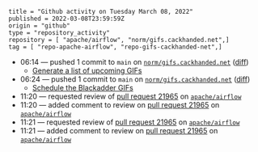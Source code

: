 ```
title = "Github activity on Tuesday March 08, 2022"
published = 2022-03-08T23:59:59Z
origin = "github"
type = "repository_activity"
repository = [ "apache/airflow", "norm/gifs.cackhanded.net",]
tag = [ "repo-apache-airflow", "repo-gifs-cackhanded-net",]
```

* 06:14 — pushed 1 commit to `main` on [`norm/gifs.cackhanded.net`](https://github.com/norm/gifs.cackhanded.net) ([diff](https://github.com/norm/gifs.cackhanded.net/compare/25504bb382d5d3c4519859d831eaa62973b78744..ebb64d2ac7d241d3dcb726aa6e32359b25fcce1b))
  * [Generate a list of upcoming GIFs](https://github.com/norm/gifs.cackhanded.net/commit/ebb64d2ac7d241d3dcb726aa6e32359b25fcce1b)
* 06:24 — pushed 1 commit to `main` on [`norm/gifs.cackhanded.net`](https://github.com/norm/gifs.cackhanded.net) ([diff](https://github.com/norm/gifs.cackhanded.net/compare/ebb64d2ac7d241d3dcb726aa6e32359b25fcce1b..87fd051a750862425c783a6ea8de91a4bc75b74b))
  * [Schedule the Blackadder GIFs](https://github.com/norm/gifs.cackhanded.net/commit/87fd051a750862425c783a6ea8de91a4bc75b74b)
* 11:20 — requested review of [pull request 21965](https://github.com/apache/airflow/pull/21965) on [`apache/airflow`](https://github.com/apache/airflow)
* 11:20 — added comment to review on [pull request 21965](https://github.com/apache/airflow/pull/21965) on [`apache/airflow`](https://github.com/apache/airflow)
* 11:21 — requested review of [pull request 21965](https://github.com/apache/airflow/pull/21965) on [`apache/airflow`](https://github.com/apache/airflow)
* 11:21 — added comment to review on [pull request 21965](https://github.com/apache/airflow/pull/21965) on [`apache/airflow`](https://github.com/apache/airflow)
